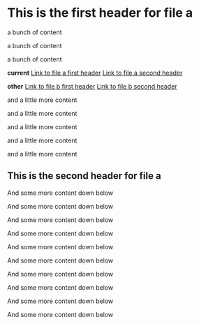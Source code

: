 # This is the first header for file a

a bunch of content

a bunch of content

a bunch of content

<b>current</b>
[Link to file a first header](#this-is-the-first-header-for-file-a)
[Link to file a second header](#this-is-the-second-header-for-file-a)

<b>other</b>
[Link to file b first header](./file.b.md#this-is-the-first-header-for-file-b)
[Link to file b second header](./file.b.md#this-is-the-second-header-for-file-b)

and a little more content

and a little more content

and a little more content

and a little more content

and a little more content

## This is the second header for file a

And some more content down below

And some more content down below

And some more content down below

And some more content down below

And some more content down below

And some more content down below

And some more content down below

And some more content down below

And some more content down below

And some more content down below
